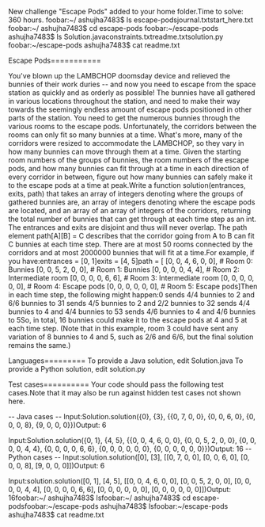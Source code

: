 New challenge "Escape Pods" added to your home folder.Time to solve: 360 hours.
foobar:~/ ashujha7483$ ls
escape-podsjournal.txtstart_here.txt
foobar:~/ ashujha7483$ cd escape-pods
foobar:~/escape-pods ashujha7483$ ls
Solution.javaconstraints.txtreadme.txtsolution.py
foobar:~/escape-pods ashujha7483$ cat readme.txt

Escape Pods===========

You've blown up the LAMBCHOP doomsday device and relieved the bunnies of their work duries -- and now you need to escape from the space station as quickly and as orderly as possible! The bunnies have all gathered in various locations throughout the station, and need to make their way towards the seemingly endless amount of escape pods positioned in other parts of the station. You need to get the numerous bunnies through the various rooms to the escape pods. Unfortunately, the corridors between the rooms can only fit so many bunnies at a time. What's more, many of the corridors were resized to accommodate the LAMBCHOP, so they vary in how many bunnies can move through them at a time. Given the starting room numbers of the groups of bunnies, the room numbers of the escape pods, and how many bunnies can fit through at a time in each direction of every corridor in between, figure out how many bunnies can safely make it to the escape pods at a time at peak.Write a function solution(entrances, exits, path) that takes an array of integers denoting where the groups of gathered bunnies are, an array of integers denoting where the escape pods are located, and an array of an array of integers of the corridors, returning the total number of bunnies that can get through at each time step as an int. The entrances and exits are disjoint and thus will never overlap. The path element path[A][B] = C describes that the corridor going from A to B can fit C bunnies at each time step.  There are at most 50 rooms connected by the corridors and at most 2000000 bunnies that will fit at a time.For example, if you have:entrances = [0, 1]exits = [4, 5]path = [  [0, 0, 4, 6, 0, 0],  # Room 0: Bunnies  [0, 0, 5, 2, 0, 0],  # Room 1: Bunnies  [0, 0, 0, 0, 4, 4],  # Room 2: Intermediate room  [0, 0, 0, 0, 6, 6],  # Room 3: Intermediate room  [0, 0, 0, 0, 0, 0],  # Room 4: Escape pods  [0, 0, 0, 0, 0, 0],  # Room 5: Escape pods]Then in each time step, the following might happen:0 sends 4/4 bunnies to 2 and 6/6 bunnies to 31 sends 4/5 bunnies to 2 and 2/2 bunnies to 32 sends 4/4 bunnies to 4 and 4/4 bunnies to 53 sends 4/6 bunnies to 4 and 4/6 bunnies to 5So, in total, 16 bunnies could make it to the escape pods at 4 and 5 at each time step.  (Note that in this example, room 3 could have sent any variation of 8 bunnies to 4 and 5, such as 2/6 and 6/6, but the final solution remains the same.)

Languages=========
To provide a Java solution, edit Solution.java
To provide a Python solution, edit solution.py

Test cases==========
Your code should pass the following test cases.Note that it may also be run against hidden test cases not shown here.

-- Java cases --
Input:Solution.solution({0}, {3}, {{0, 7, 0, 0}, {0, 0, 6, 0}, {0, 0, 0, 8}, {9, 0, 0, 0}})Output:    6

Input:Solution.solution({0, 1}, {4, 5}, {{0, 0, 4, 6, 0, 0}, {0, 0, 5, 2, 0, 0}, {0, 0, 0, 0, 4, 4}, {0, 0, 0, 0, 6, 6}, {0, 0, 0, 0, 0, 0}, {0, 0, 0, 0, 0, 0}})Output:    16
-- Python cases --
Input:solution.solution([0], [3], [[0, 7, 0, 0], [0, 0, 6, 0], [0, 0, 0, 8], [9, 0, 0, 0]])Output:    6

Input:solution.solution([0, 1], [4, 5], [[0, 0, 4, 6, 0, 0], [0, 0, 5, 2, 0, 0], [0, 0, 0, 0, 4, 4], [0, 0, 0, 0, 6, 6], [0, 0, 0, 0, 0, 0], [0, 0, 0, 0, 0, 0]])Output:    16foobar:~/ ashujha7483$ lsfoobar:~/ ashujha7483$ cd escape-podsfoobar:~/escape-pods ashujha7483$ lsfoobar:~/escape-pods ashujha7483$ cat readme.txt